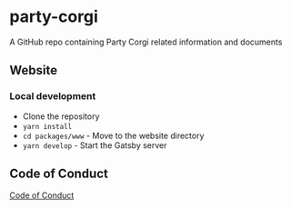 # party-corgi

A GitHub repo containing Party Corgi related information and documents

## Website

### Local development

- Clone the repository
- `yarn install`
- `cd packages/www` - Move to the website directory
- `yarn develop` - Start the Gatsby server

## Code of Conduct

[Code of Conduct](/CODE_OF_CONDUCT.md)
